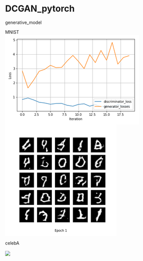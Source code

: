 # DCGAN_pytorch

generative_model

MNIST<br>
<img src="https://raw.githubusercontent.com/suhoy901/DCGAN_pytorch/master/MNIST_DCGAN_results/MNIST_DCGAN_train_hist.png" align="center">
<img src="https://raw.githubusercontent.com/suhoy901/DCGAN_pytorch/master/MNIST_DCGAN_results/generation_animation.gif" align="center">


celebA<br>
<br/>
<img src="https://github.com/suhoy901/DCGAN_pytorch/blob/master/celebA_DCGAN_results/dcgan_celebA_generation_animation.gif">

